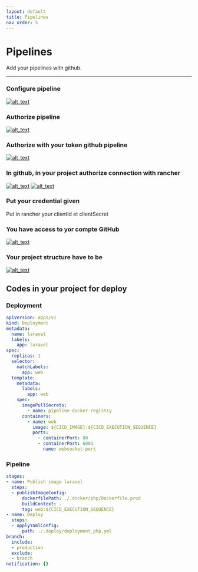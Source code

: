 ```yaml
---
layout: default
title: Pipelines
nav_order: 5
---
```


# Pipelines
Add your pipelines with github.

---

### Configure pipeline
[<img alt="alt_text" src="{{site.baseurl}}/assets/images/pipelines/configure-pipelines.png" />](/assets/images/pipelines/configure-pipelines.png)

### Authorize pipeline
[<img alt="alt_text" src="{{site.baseurl}}/assets/images/pipelines/authorize-pipelines.png" />](/assets/images/pipelines/authorize-pipelines.png)

### Authorize with your token github pipeline
[<img alt="alt_text" src="{{site.baseurl}}/assets/images/pipelines/token-auth-pipelines.png" />](/assets/images/pipelines/token-auth-pipelines.png)

### In github, in your project authorize connection with rancher
[<img alt="alt_text" src="{{site.baseurl}}/assets/images/pipelines/githup-oauth-pipelines.png" />](/assets/images/pipelines/githup-oauth-pipelines.png)
[<img alt="alt_text" src="{{site.baseurl}}/assets/images/pipelines/register-oauth-pipelines.png" />](/assets/images/pipelines/register-oauth-pipelines.png)

### Put your credential given
Put in rancher your clientId et clientSecret

### You have access to yor compte GitHub
[<img alt="alt_text" src="{{site.baseurl}}/assets/images/pipelines/repositories-pipelines.png" />](/assets/images/pipelines/repositories-pipelines.png)

### Your project structure have to be
[<img alt="alt_text" src="{{site.baseurl}}/assets/images/pipelines/structure-deploy-pipelines.png" />](/assets/images/pipelines/structure-deploy-pipelines.png)

## Codes in your project for deploy
### Deployment
```yaml
apiVersion: apps/v1
kind: Deployment
metadata:
  name: laravel
  labels:
    app: laravel
spec:
  replicas: 1
  selector:
    matchLabels:
      app: web
  template:
    metadata:
      labels:
        app: web
    spec:
      imagePullSecrets:
        - name: pipeline-docker-registry
      containers:
        - name: web
          image: ${CICD_IMAGE}:${CICD_EXECUTION_SEQUENCE}
          ports:
            - containerPort: 80
            - containerPort: 6001
              name: websocket-port
```
### Pipeline
```yaml
stages:
- name: Publish image laravel
  steps:
  - publishImageConfig:
      dockerfilePath: ./.docker/php/Dockerfile.prod
      buildContext: .
      tag: web:${CICD_EXECUTION_SEQUENCE}
- name: Deploy
  steps:
  - applyYamlConfig:
      path: ./.deploy/deployment_php.yml
branch:
  include:
  - production
  exclude:
  - branch
notification: {}
```